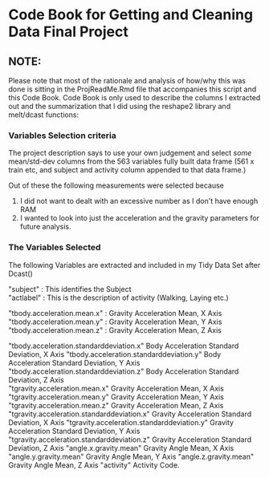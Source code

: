 Code Book for Getting and Cleaning Data Final Project
========================================================

## NOTE:
Please note that most of the rationale and analysis of how/why this was done is sitting in the ProjReadMe.Rmd file that accompanies this script and this Code Book. Code Book is only used to describe the columns I extracted out and the summarization that I did using the reshape2 library and melt/dcast functions:  

### Variables Selection criteria
The project description says to use your own judgement and select _some_ mean/std-dev columns from the 563 variables fully built data frame (561 x train etc, and subject and activity column appended to that data frame.)

Out of these the following measurements were selected because 

1. I did not want to dealt with an excessive number as I don't have enough RAM
2. I wanted to look into just the acceleration and the gravity parameters for future analysis.

### The Variables Selected 


The following Variables are extracted and included in my Tidy Data Set after Dcast()

"subject" : 										This identifies the Subject                                
"actlabel" : 										This is the description of activity (Walking, Laying etc.)                                

"tbody.acceleration.mean.x" :    					Gravity Acceleration Mean, X Axis           
"tbody.acceleration.mean.y" : 						Gravity Acceleration Mean, Y Axis               
"tbody.acceleration.mean.z" : 						Gravity Acceleration Mean, Z Axis              

"tbody.acceleration.standarddeviation.x"       		Body Acceleration Standard Deviation, X Axis
"tbody.acceleration.standarddeviation.y"    		Body Acceleration Standard Deviation, Y Axis    
"tbody.acceleration.standarddeviation.z"    		Body Acceleration Standard Deviation, Z Axis   
"tgravity.acceleration.mean.x"                      Gravity Acceleration Mean, X Axis
 "tgravity.acceleration.mean.y"                     Gravity Acceleration Mean, Y Axis
"tgravity.acceleration.mean.z"                      Gravity Acceleration Mean, Z Axis
"tgravity.acceleration.standarddeviation.x"			Gravity Acceleration Standard Deviation, X Axis
"tgravity.acceleration.standarddeviation.y"     	Gravity Acceleration Standard Deviation, Y Axis 
"tgravity.acceleration.standarddeviation.z"     	Gravity Acceleration Standard Deviation, Z Axis 
"angle.x.gravity.mean"                      		Gravity Angle Mean, X Axis
"angle.y.gravity.mean"                      		Gravity Angle Mean, Y Axis
"angle.z.gravity.mean"                      		Gravity Angle Mean, Z Axis
"activity"											Activity Code.
